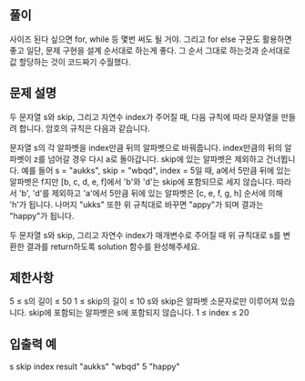 ## 풀이
사이즈 된다 싶으면 for, while 등 몇번 써도 될 거야.
그리고 for else 구문도 활용하면 좋고
일단, 문제 구현을 설계 순서대로 하는게 좋다. 그 순서 그대로 하는것과 순서대로 값 할당하는 것이 코드짜기 수월했다.

## 문제 설명
두 문자열 s와 skip, 그리고 자연수 index가 주어질 때, 다음 규칙에 따라 문자열을 만들려 합니다. 암호의 규칙은 다음과 같습니다.

문자열 s의 각 알파벳을 index만큼 뒤의 알파벳으로 바꿔줍니다.
index만큼의 뒤의 알파벳이 z를 넘어갈 경우 다시 a로 돌아갑니다.
skip에 있는 알파벳은 제외하고 건너뜁니다.
예를 들어 s = "aukks", skip = "wbqd", index = 5일 때, a에서 5만큼 뒤에 있는 알파벳은 f지만 
[b, c, d, e, f]에서 'b'와 'd'는 skip에 포함되므로 세지 않습니다. 
따라서 'b', 'd'를 제외하고 'a'에서 5만큼 뒤에 있는 알파벳은 [c, e, f, g, h] 순서에 의해 'h'가 됩니다. 
나머지 "ukks" 또한 위 규칙대로 바꾸면 "appy"가 되며 결과는 "happy"가 됩니다.

두 문자열 s와 skip, 그리고 자연수 index가 매개변수로 주어질 때 위 규칙대로 s를 변환한 결과를 return하도록 solution 함수를 완성해주세요.

## 제한사항
5 ≤ s의 길이 ≤ 50
1 ≤ skip의 길이 ≤ 10
s와 skip은 알파벳 소문자로만 이루어져 있습니다.
skip에 포함되는 알파벳은 s에 포함되지 않습니다.
1 ≤ index ≤ 20
## 입출력 예
s	skip	index	result
"aukks"	"wbqd"	5	"happy"